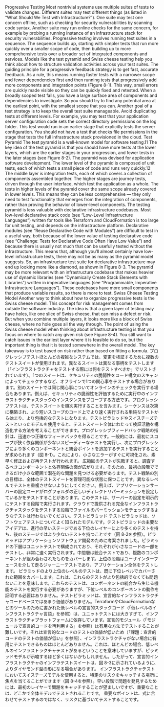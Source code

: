 Progressive Testing Most nontrivial systems use multiple suites of tests to validate changes. Different suites may test different things (as listed in “What Should We Test with Infrastructure?”). One suite may test one concern offline, such as checking for security vulnerabilities by scanning code syntax. Another suite may run online checks for the same concern, for example by probing a running instance of an infrastructure stack for security vulnerabilities. Progressive testing involves running test suites in a sequence. The sequence builds up, starting with simpler tests that run more quickly over a smaller scope of code, then building up to more comprehensive tests over a broader set of integrated components and services. Models like the test pyramid and Swiss cheese testing help you think about how to structure validation activities across your test suites. The guiding principle for a progressive feedback strategy is to get fast, accurate feedback. As a rule, this means running faster tests with a narrower scope and fewer dependencies first and then running tests that progressively add more components and integration points (Figure 8-1). This way, small errors are quickly made visible so they can be quickly fixed and retested.
When a broadly scoped test fails, you have a large surface area of components and dependencies to investigate. So you should try to find any potential area at the earliest point, with the smallest scope that you can. Another goal of a test strategy is to keep the overall test suite manageable. Avoid duplicating tests at different levels. For example, you may test that your application server configuration code sets the correct directory permissions on the log folder. This test would run in an earlier stage that explicitly tests the server configuration. You should not have a test that checks file permissions in the stage that tests the full infrastructure stack provisioned in the cloud. Test Pyramid The test pyramid is a well-known model for software testing.11 The key idea of the test pyramid is that you should have more tests at the lower layers, which are the earlier stages in your progression, and fewer tests in the later stages (see Figure 8-2). The pyramid was devised for application software development. The lower level of the pyramid is composed of unit tests, each of which tests a small piece of code and runs very quickly.12 The middle layer is integration tests, each of which covers a collection of components assembled together. The higher stages are journey tests, driven through the user interface, which test the application as a whole.
The tests in higher levels of the pyramid cover the same scope already covered in lower levels. This means they can be less comprehensive — they only need to test functionality that emerges from the integration of components, rather than proving the behavior of lower-level components. The testing pyramid is less valuable with declarative infrastructure codebases. Most low-level declarative stack code (see “Low-Level Infrastructure Languages”) written for tools like Terraform and CloudFormation is too large for unit testing, and depends on the infrastructure platform. Declarative modules (see “Reuse Declarative Code with Modules”) are difficult to test in a useful way, both because of the lower value of testing declarative code (see “Challenge:
Tests for Declarative Code Often Have Low Value”) and because there is usually not much that can be usefully tested without the infrastructure. This means that, although you’ll almost certainly have low-level infrastructure tests, there may not be as many as the pyramid model suggests. So, an infrastructure test suite for declarative infrastructure may end up looking more like a diamond, as shown in Figure 8-3.
The pyramid may be more relevant with an infrastructure codebase that makes heavier use of dynamic libraries (see “Dynamically Create Stack Elements with Libraries”) written in imperative languages (see “Programmable, Imperative Infrastructure Languages”). These codebases have more small components that produce variable results, so there is more to test. Swiss Cheese Testing Model Another way to think about how to organize progressive tests is the Swiss cheese model. This concept for risk management comes from outside the software industry. The idea is that a given layer of testing may have holes, like one slice of Swiss cheese, that can miss a defect or risk. But when you combine multiple layers, it looks more like a block of Swiss cheese, where no hole goes all the way through. The point of using the Swiss cheese model when thinking about infrastructure testing is that you focus on where to catch any given risk (see Figure 8-4). You still want to catch issues in the earliest layer where it is feasible to do so, but the important thing is that it is tested somewhere in the overall model.
The key takeaway is to test based on risk rather than based on fitting a formula.
プログレッシブテストほとんどの複雑なシステムでは、変更を検証するために複数のテストスイートが使用されます。異なるスイートは異なる事柄をテストします（「インフラストラクチャをテストする際には何をテストすべきか」でリストされています）。1つのスイートは、セキュリティの脆弱性をコード構文のスキャンによってチェックするなど、オフラインで1つの関心事をテストする場合があります。別のスイートでは同じ関心事についてオンラインのチェックを実行する場合もあります。例えば、セキュリティの脆弱性を評価するために実行中のインフラストラクチャスタックのインスタンスをプローブする方法です。プログレッシブテストは、テストスイートを順次実行することを含みます。シーケンスは次第に構築され、より短いスコープのコード上でより速く実行される単純なテストから始まり、より包括的なテストになります。テストピラミッドやスイスチーズテストといったモデルを使用すると、テストスイート全体にわたって検証活動を構造化する方法を考えることができます。プログレッシブフィードバック戦略の指針は、迅速かつ正確なフィードバックを得ることです。一般的には、最初にスコープが狭く依存関係が少ないスピーディーなテストを実行し、次にプログレッシブにより多くのコンポーネントと統合ポイントを追加するテストを実行することが求められます（図 8-1）。これにより、小さなエラーがすぐに可視化され、素早く修正および再テストが行われます。
広範囲のテストが失敗すると、調査するべきコンポーネントと依存関係の面が広がります。そのため、最初の段階でできるだけ小さな範囲で潜在的な問題を見つける必要があります。テスト戦略の別の目標は、全体のテストスイートを管理可能な状態に保つことです。異なるレベルでテストを重複させないようにしてください。例えば、アプリケーションサーバーの設定コードがログフォルダの正しいディレクトリパーミッションを設定しているかをテストすることがあります。このテストは、サーバーの設定を明示的にテストする段階で実行されます。クラウドで提供される完全なインフラストラクチャスタックをテストする段階でファイルのパーミッションをチェックするようなテストは行わないでください。テストピラミッド テストピラミッドは、ソフトウェアテストについてよく知られたモデルです。テストピラミッドの主要なアイデアは、進行の早いステージである下位のレイヤーにより多くのテストを持ち、後のステージではより少ないテストを持つことです（図 8-2を参照）。ピラミッドはアプリケーションソフトウェア開発のために考案されました。ピラミッドの下層はユニットテストで構成されており、それぞれが小さなコードの一部をテストし、非常に速く実行されます。中間層は統合テストであり、複数のコンポーネントが組み合わされたものをカバーします。上位の段階はユーザインターフェースを介して走るジャーニーテストであり、アプリケーション全体をテストします。
ピラミッドのより上位のレベルのテストは、既に下位レベルでカバーされた範囲をカバーします。これは、これらのテストがより包括的でなくても問題ないことを意味します。これらのテストは、コンポーネントの統合から生じる機能のテストを実行する必要がありますが、下位レベルのコンポーネントの動作を証明する必要はありません。テストピラミッドは、宣言的なインフラストラクチャコードベースではあまり価値がありません。TerraformやCloudFormationなどのツールのために書かれた低レベルの宣言的スタックコード（「低レベルのインフラストラクチャ言語」を参照）は、ユニットテストには大きすぎて、インフラストラクチャプラットフォームに依存しています。宣言的モジュール（「モジュールで宣言的コードを再利用する」を参照）は有用な方法でテストすることが難しいです。それは宣言的なコードのテストの価値が低いため（「課題：宣言的コードのテストの価値が低い」を参照）、インフラストラクチャがない場合に有用にテストできるものはほとんどありません。これは、ほとんどの場合、低レベルのインフラストラクチャテストがあるということを意味していますが、ピラミッドモデルが示唆するほど多くはないかもしれません。したがって、宣言的インフラストラクチャのインフラテストスイートは、図 8-3に示されているように、よりダイヤモンド型の形になる場合があります。
インフラストラクチャテストにおいてスイスチーズモデルを使用すると、特定のリスクをキャッチする場所に焦点を当てることができます（図 8-4を参照）。早い段階で問題を発見するためには、最初のレイヤーで問題をキャッチすることが望ましいですが、重要なことは、どこかで全体モデルでテストされることです。
重要なポイントは、式に合わせてテストするのではなく、リスクに基づいてテストすることです。
